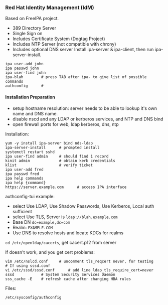 ### Red Hat Identity Management  (IdM)
Based on FreeIPA project.
- 389 Directory Server
- Single Sign on
- Includes Certificate System (Dogtag Project)
- Includes NTP Server (not compatible with chrony)
- Includes optional DNS server
Install ipa-server & ipa-client, then run ipa-server-install.
```
ipa user-add john
ipa passwd john
ipa user-find john
ipa-blah        # press TAB after ipa- to give list of possible commands
authconfig      # 
```

#### Installation Preparation
- setup hostname resolution: server needs to be able to lookup it's own name and DNS name.
- disable nscd and any LDAP or kerberos services, and NTP and DNS bind
- open firewall ports for web, ldap kerberos, dns, ntp

Installation:
```
yum -y install ipa-server bind nds-ldap
ipa-server-install      # prompted install
systemctl restart sshd
ipa user-find admin     # should find 1 record
kinit admin             # obtain kerb credentials
klist                   # verify ticket
ipa user-add fred
ipa passwd fred
ipa help commands
ipa help {command}
https://server.example.com      # access IPA interface
```
authconfig-tui example:
- select Use LDAP, Use Shadow Passwords, Use Kerberos, Local auth sufficient
- select Use TLS, Server is `ldap://blah.example.com`
- Base DN `dc=example,dc=com`
- Realm: `EXAMPLE.COM`
- Use DNS to resolve hosts and locate KDCs for realms

`cd /etc/openldap/cacerts`, get cacert.p12 from server

If doesn't work, and you get cert problems:
```
vim /etc/nslcd.conf     # uncomment tls_reqcert never, for testing
# If using sssd.conf
vi /etc/sssd/sssd.conf      # add line ldap_tls_require_cert=never
sssd            # System Security Services Daemon
sss_cache -E    # refresh cache after changing HBA rules
```

Files:
```
/etc/sysconfig/authconfig
```
